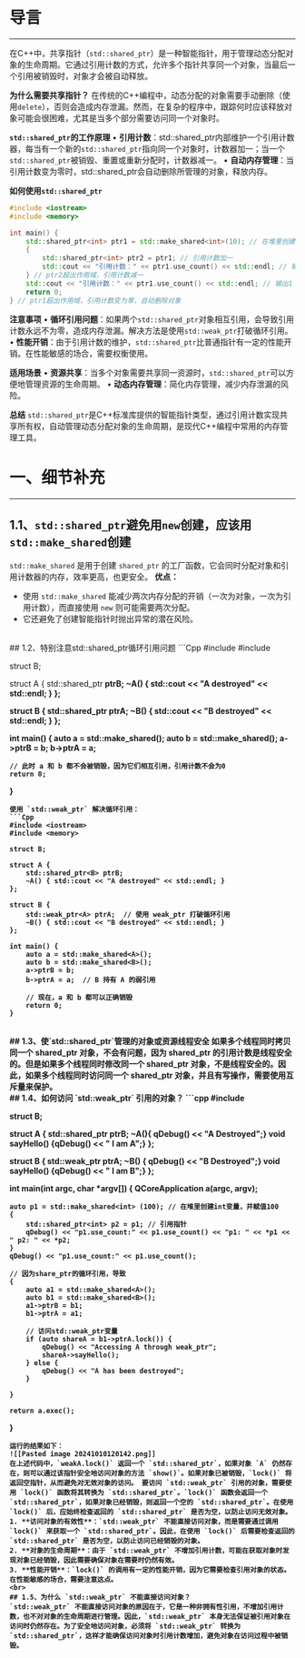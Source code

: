 # 导言
---
在C++中，共享指针（`std::shared_ptr`）是一种智能指针，用于管理动态分配对象的生命周期。它通过引用计数的方式，允许多个指针共享同一个对象，当最后一个引用被销毁时，对象才会被自动释放。

**为什么需要共享指针？**
在传统的C++编程中，动态分配的对象需要手动删除（使用`delete`），否则会造成内存泄漏。然而，在复杂的程序中，跟踪何时应该释放对象可能会很困难，尤其是当多个部分需要访问同一个对象时。

**`std::shared_ptr`的工作原理**
• **引用计数**：std::shared_ptr内部维护一个引用计数器，每当有一个新的`std::shared_ptr`指向同一个对象时，计数器加一；当一个`std::shared_ptr`被销毁、重置或重新分配时，计数器减一。
• **自动内存管理**：当引用计数变为零时，std::shared_ptr会自动删除所管理的对象，释放内存。

**如何使用`std::shared_ptr`**
```c++
#include <iostream>
#include <memory>

int main() {
    std::shared_ptr<int> ptr1 = std::make_shared<int>(10); // 在堆里创建变量10，并用共享指针ptr1管理
    {
        std::shared_ptr<int> ptr2 = ptr1; // 引用计数加一
        std::cout << "引用计数：" << ptr1.use_count() << std::endl; // 输出2
    } // ptr2超出作用域，引用计数减一
    std::cout << "引用计数：" << ptr1.use_count() << std::endl; // 输出1
    return 0;
} // ptr1超出作用域，引用计数变为零，自动删除对象
```

**注意事项**
• **循环引用问题**：如果两个`std::shared_ptr`对象相互引用，会导致引用计数永远不为零，造成内存泄漏。解决方法是使用`std::weak_ptr`打破循环引用。
• **性能开销**：由于引用计数的维护，`std::shared_ptr`比普通指针有一定的性能开销。在性能敏感的场合，需要权衡使用。

**适用场景**
• **资源共享**：当多个对象需要共享同一资源时，`std::shared_ptr`可以方便地管理资源的生命周期。
• **动态内存管理**：简化内存管理，减少内存泄漏的风险。

**总结**
`std::shared_ptr`是C++标准库提供的智能指针类型，通过引用计数实现共享所有权，自动管理动态分配对象的生命周期，是现代C++编程中常用的内存管理工具。

# 一、细节补充
---
## 1.1、`std::shared_ptr`避免用`new`创建，应该用`std::make_shared`创建
`std::make_shared` 是用于创建 `shared_ptr` 的工厂函数，它会同时分配对象和引用计数器的内存，效率更高，也更安全。
**优点：**
- 使用 `std::make_shared` 能减少两次内存分配的开销（一次为对象，一次为引用计数），而直接使用 `new` 则可能需要两次分配。
- 它还避免了创建智能指针时抛出异常的潜在风险。
<br>
## 1.2、特别注意std::shared_ptr循环引用问题
```Cpp
#include <iostream>
#include <memory>

struct B;

struct A {
    std::shared_ptr<B> ptrB;
    ~A() { std::cout << "A destroyed" << std::endl; }
};

struct B {
    std::shared_ptr<A> ptrA;
    ~B() { std::cout << "B destroyed" << std::endl; }
};

int main() {
    auto a = std::make_shared<A>();
    auto b = std::make_shared<B>();
    a->ptrB = b;
    b->ptrA = a;

    // 此时 a 和 b 都不会被销毁，因为它们相互引用，引用计数不会为0
    return 0;
}

```
使用 `std::weak_ptr` 解决循环引用：
```Cpp
#include <iostream>
#include <memory>

struct B;

struct A {
    std::shared_ptr<B> ptrB;
    ~A() { std::cout << "A destroyed" << std::endl; }
};

struct B {
    std::weak_ptr<A> ptrA;  // 使用 weak_ptr 打破循环引用
    ~B() { std::cout << "B destroyed" << std::endl; }
};

int main() {
    auto a = std::make_shared<A>();
    auto b = std::make_shared<B>();
    a->ptrB = b;
    b->ptrA = a;  // B 持有 A 的弱引用

    // 现在，a 和 b 都可以正确销毁
    return 0;
}

```
<br>
## 1.3、使`std::shared_ptr`管理的对象或资源线程安全
如果多个线程同时拷贝同一个 shared_ptr 对象，不会有问题，因为 shared_ptr 的引用计数是线程安全的。但是如果多个线程同时修改同一个 shared_ptr 对象，不是线程安全的。因此，如果多个线程同时访问同一个 shared_ptr 对象，并且有写操作，需要使用互斥量来保护。
<br>
## 1.4、如何访问 `std::weak_ptr` 引用的对象？
```cpp
#include <QCoreApplication>

struct B;

struct A {
    std::shared_ptr<B> ptrB;
    ~A(){ qDebug() << "A Destroyed";}
    void sayHello() {qDebug() << " I am A";}
};

struct B {
    std::weak_ptr<A> ptrA;
    ~B() { qDebug() << "B Destroyed";}
    void sayHello() {qDebug() << " I am B";}
};


int main(int argc, char *argv[])
{
    QCoreApplication a(argc, argv);

    auto p1 = std::make_shared<int> (100); // 在堆里创建int变量，并赋值100
    {
        std::shared_ptr<int> p2 = p1; // 引用指针
        qDebug() << "p1.use_count:" << p1.use_count() << "p1: " << *p1 << " p2: " << *p2;
    }
    qDebug() << "p1.use_count:" << p1.use_count();

    // 因为share_ptr的循环引用，导致
    {
        auto a1 = std::make_shared<A>();
        auto b1 = std::make_shared<B>();
        a1->ptrB = b1;
        b1->ptrA = a1;

		// 访问std::weak_ptr变量
        if (auto shareA = b1->ptrA.lock()) {
            qDebug() << "Accessing A through weak_ptr";
            shareA->sayHello();
        } else {
            qDebug() << "A has been destroyed";
        }

    }

    return a.exec();
}
```
运行的结果如下：
![[Pasted image 20241010120142.png]]
在上述代码中，`weakA.lock()` 返回一个 `std::shared_ptr`，如果对象 `A` 仍然存在，则可以通过该指针安全地访问对象的方法 `show()`。如果对象已被销毁，`lock()` 将返回空指针，从而避免对无效对象的访问。 要访问 `std::weak_ptr` 引用的对象，需要使用 `lock()` 函数将其转换为 `std::shared_ptr`。`lock()` 函数会返回一个 `std::shared_ptr`，如果对象已经销毁，则返回一个空的 `std::shared_ptr`。在使用 `lock()` 后，应始终检查返回的 `std::shared_ptr` 是否为空，以防止访问无效对象。
1. **访问对象的有效性**：`std::weak_ptr` 不能直接访问对象，而是需要通过调用 `lock()` 来获取一个 `std::shared_ptr`。因此，在使用 `lock()` 后需要检查返回的 `std::shared_ptr` 是否为空，以防止访问已经销毁的对象。
2. **对象的生命周期**：由于 `std::weak_ptr` 不增加引用计数，可能在获取对象时发现对象已经销毁，因此需要确保对象在需要时仍然有效。
3. **性能开销**：`lock()` 的调用有一定的性能开销，因为它需要检查引用对象的状态。在性能敏感的场合，需要注意这点。
<br>
## 1.5、为什么 `std::weak_ptr` 不能直接访问对象？
`std::weak_ptr` 不能直接访问对象的原因在于，它是一种非拥有性引用，不增加引用计数，也不对对象的生命周期进行管理。因此，`std::weak_ptr` 本身无法保证被引用对象在访问时仍然存在。为了安全地访问对象，必须将 `std::weak_ptr` 转换为 `std::shared_ptr`，这样才能确保访问对象时引用计数增加，避免对象在访问过程中被销毁。


